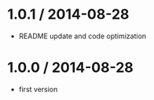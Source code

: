 
1.0.1 / 2014-08-28
==================

  * README update and code optimization

1.0.0 / 2014-08-28
==================

  * first version

